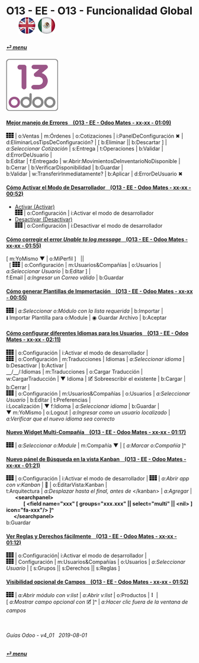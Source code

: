 # O13 - EE - O13 - Funcionalidad Global &nbsp;&nbsp;&nbsp;&nbsp; [![en-uk](/doc/img/en-uk_flag_button_small.png)](/en-uk/o13/ee/o13/en-uk-o13-ee-o13-system-wide-guides.md) [ ![es-mx](/doc/img/es-mx_flag_button_small.png)](/es-mx/o13/ee/o13/es-mx-o13-ee-o13-system-wide-guides.md)
#### [_&#x23CE; menu_](/es-mx/o13/ee/es-mx-o13-ee-guides-menu.md)  
### ![o13](/doc/img/odoo13.png)

#### [Mejor manejo de Errores &nbsp;&nbsp; (O13 - EE - Odoo Mates - xx-xx - 01:09)](https://youtube.com/embed/pD8tbIM_oYs?autoplay=1&start=0&end=0&rel=0)  
![apps](/doc/img/apps.png) | o:Ventas | m:Órdenes | o:Cotizaciones | i:PanelDeConfiguración &#x2716; |  
d:EliminarLosTipsDeConfiguración? | \[ b:Eliminar || b:Descartar ] |  
_a:Seleccionar Cotización_ | s:Entrega | t:Operaciones | b:Validar | d:ErrorDeUsuario |  
b:Editar | f:Entregado | w:Abrir:MovimientosDeInventarioNoDisponible | b:Cerrar | b:VerificarDisponibilidad | b:Guardar |  
b:Validar | w:TransferirInmediatamente? | b:Aplicar | d:ErrorDeUsuario &#x2716;  

#### [Cómo Activar el Modo de Desarrollador &nbsp;&nbsp; (O13 - EE - Odoo Mates - xx-xx - 00:52)](https://youtube.com/embed/0TpeNKFK7wk?autoplay=1&start=0&end=0&rel=0&nocount)  

- [Activar (Activar)](https://youtube.com/embed/0TpeNKFK7wk?autoplay=1&start=0&end=18s&rel=0)  
![apps](/doc/img/apps.png) | o:Configuración | i:Activar el modo de desarrollador  
- [Desactivar (Desactivar)](https://youtube.com/embed/0TpeNKFK7wk?autoplay=1&start=24&end=39s&rel=0)  
![apps](/doc/img/apps.png) | o:Configuración | i:Desactivar el modo de desarrollador  

#### [Cómo corregir el error _Unable to log message_ &nbsp;&nbsp; (O13 - EE - Odoo Mates - xx-xx - 01:55)](https://youtube.com/embed/VOleoUE-hqM?autoplay=1&start=0&end=0&rel=0)  
\[ m:YoMismo &#x25BC; | o:MiPerfil \] &nbsp; ||  
&nbsp; \[ ![apps](/doc/img/apps.png) | o:Configuración | m:Usuarios&Compañías | o:Usuarios | _a:Seleccionar Usuario_ | b:Editar \] |  
f:Email | _a:Ingresar un Correo válido_ | b:Guardar  

#### [Cómo generar Plantillas de Impmortación &nbsp;&nbsp; (O13 - EE - Odoo Mates - xx-xx - 00:55)](https://youtube.com/embed/Sl3-EhT4qwk?autoplay=1&start=0&end=0&rel=0)  
![apps](/doc/img/apps.png) | _a:Seleccionar o:Módulo con la lista requerida_ | b:Importar |  
**&#x2B73;** Importar Plantilla para o:Module | &#x25C9; Guardar Archivo | b:Aceptar  

#### [Cómo configurar diferentes Idiomas para los Usuarios &nbsp;&nbsp; (O13 - EE - Odoo Mates - xx-xx - 02:11)](https://youtube.com/embed/8-UhC8VI7is?autoplay=1&start=0&end=0&rel=0)  
![apps](/doc/img/apps.png) | o:Configuración | i:Activar el modo de desarrollador |  
![apps](/doc/img/apps.png) | o:Configuración | m:Traducciones | Idiomas | _a:Seleccionar idioma_ | b:Desactivar | b:Activar |  
&#x23BD;/&#x23BD;/:Idiomas | m:Traducciones | o:Cargar Traducción |  
w:CargarTraducción | &#x25BC; Idioma | &#x1F5F9; Sobreescribir el existente | b:Cargar | b:Cerrar |  
![apps](/doc/img/apps.png) | o:Configuración | m:Usuarios&Compañías | o:Usuarios | _a:Seleccionar Usuario_ | b:Editar | t:Preferencias |  
i:Localización | &#x25BC; f:Idioma | _a:Seleccionar idioma_ | b:Guardar |  
&#x25BC; m:YoMismo | o:Logout | _a:Ingresar como un usuario localizado_ | _a:Verificar que el nuevo idioma sea correcto_  

#### [Nuevo Widget Multi-Compañía &nbsp;&nbsp; (O13 - EE - Odoo Mates - xx-xx - 01:17)](https://youtube.com/embed/5HU8dJfTmpc?autoplay=1&start=0&end=0&rel=0)  
![apps](/doc/img/apps.png) | _a:Seleccionar o:Module_ | m:Compañía &#x25BC; | \[ _a:Marcar o:Compañía_ \]&#x207F;  

#### [Nuevo pánel de Búsqueda en la vista Kanban &nbsp;&nbsp; (O13 - EE - Odoo Mates - xx-xx - 01:21)](https://youtube.com/embed/38CqLPOlalo?autoplay=1&start=0&end=0&rel=0)  
![apps](/doc/img/apps.png) | o:Configuración | i:Activar el modo de desarrollador | ![apps](/doc/img/apps.png) | _a:Abrir app con v:Kanban_ | &#x1F41E; | o:EditarVista:Kanban |  
t:Arquitectura | _a:Desplazar hasta el final, antes de_ \</kanban\> | _a:Agregar_ |  
&nbsp;&nbsp;&nbsp;&nbsp;&nbsp;&nbsp;**\<searchpanel\>  
&nbsp;&nbsp;&nbsp;&nbsp;&nbsp;&nbsp;&nbsp;&nbsp;&nbsp;&nbsp;&nbsp;&nbsp;&nbsp;&nbsp;\[ <field name="xxx" \[ groups="xxx.xxx" || select="multi" || \<nil\> \] icon="fa-xxx"/> \]&#x207F;  
&nbsp;&nbsp;&nbsp;&nbsp;&nbsp;&nbsp;\</searchpanel\>**  
b:Guardar  

#### [Ver Reglas y Derechos fácilmente &nbsp;&nbsp; (O13 - EE - Odoo Mates - xx-xx - 01:12)](https://youtube.com/embed/FLKaAKfhq_Y?autoplay=1&start=0&end=0&rel=0)  
![apps](/doc/img/apps.png) | o:Configuración| i:Activar el modo de desarrollador |  
![apps](/doc/img/apps.png) | Configuración | m:Usuarios&Compañías | o:Usuarios | _a:Seleccionar Usuario_ | \[ s:Grupos || s:Derechos || s:Reglas \]  

#### [Visibilidad opcional de Campos &nbsp;&nbsp; (O13 - EE - Odoo Mates - xx-xx - 01:52)](https://youtube.com/embed/_lYDpTZ3Bfo?autoplay=1&start=0&end=0&rel=0)  
![apps](/doc/img/apps.png) | _a:Abrir módulo con v:list_ | _a:Abrir v:list_ | o:Productos | **&#x2807;** |  
\[ _a:Mostrar campo opcional con_ &#x1F5F9; ]&#x207F; | _a:Hacer clic fuera de la ventana de campos_  

<br>

###### Guías Odoo - v4_01 &nbsp; 2019-08-01  
**[_&#x23CE; menu_](/es-mx/o13/ee/es-mx-o13-ee-guides-menu.md)**  
